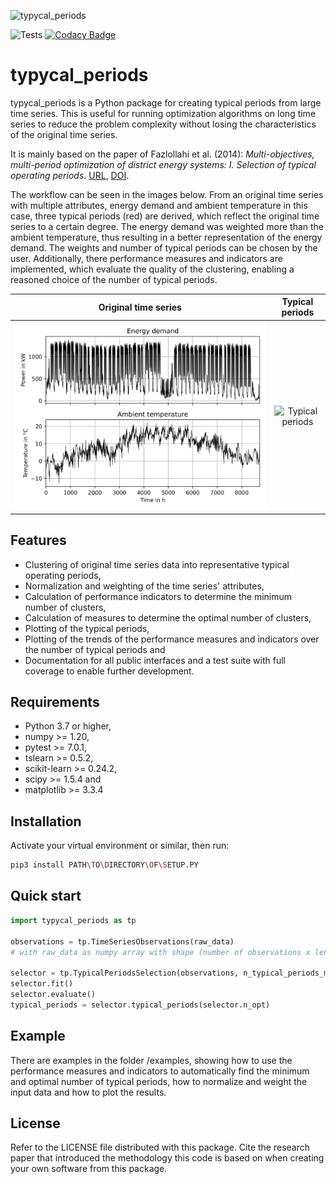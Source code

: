 ![typycal_periods](https://socialify.git.ci/dpiendl/typycal_periods/image?description=1&font=Raleway&language=1&owner=1&pattern=Solid&theme=Light)

![Tests](https://github.com/dpiendl/typycal_periods/actions/workflows/tests.yml/badge.svg)
[![Codacy Badge](https://app.codacy.com/project/badge/Coverage/ba0a2bf3d0344499bd294f0d124918ae)](https://www.codacy.com/gh/dpiendl/typycal_periods/dashboard?utm_source=github.com&utm_medium=referral&utm_content=dpiendl/typycal_periods&utm_campaign=Badge_Coverage)

# typycal_periods

typycal_periods is a Python package for creating typical periods from large time series.
This is useful for running optimization algorithms on long time series to reduce the problem complexity without losing the characteristics of the original time series.

It is mainly based on the paper of Fazlollahi et al. (2014): *Multi-objectives, multi-period optimization of district energy systems: I. Selection of typical operating periods*.
[URL](https://www.sciencedirect.com/science/article/pii/S0098135414000751), [DOI](https://doi.org/10.1016/j.compchemeng.2014.03.005).

The workflow can be seen in the images below.
From an original time series with multiple attributes, energy demand and ambient temperature in this case,
three typical periods (red) are derived, which reflect the original time series to a certain degree.
The energy demand was weighted more than the ambient temperature,
thus resulting in a better representation of the energy demand.
The weights and number of typical periods can be chosen by the user.
Additionally, there performance measures and indicators are implemented, which evaluate the quality of the clustering,
enabling a reasoned choice of the number of typical periods.

|                    Original time series                     |                  Typical periods                  |
|:-----------------------------------------------------------:|:-------------------------------------------------:|
| ![Original time series](./.github/original_measurement.png) | ![Typical periods](./.github/typical_periods.png) |

## Features
* Clustering of original time series data into representative typical operating periods,
* Normalization and weighting of the time series' attributes,
* Calculation of performance indicators to determine the minimum number of clusters,
* Calculation of measures to determine the optimal number of clusters,
* Plotting of the typical periods,
* Plotting of the trends of the performance measures and indicators over the number of typical periods and
* Documentation for all public interfaces and a test suite with full coverage to enable further development.

## Requirements
* Python 3.7 or higher,
* numpy >= 1.20,
* pytest >= 7.0.1,
* tslearn >= 0.5.2,
* scikit-learn >= 0.24.2,
* scipy >= 1.5.4 and
* matplotlib >= 3.3.4

## Installation
Activate your virtual environment or similar, then run:
```bash
pip3 install PATH\TO\DIRECTORY\OF\SETUP.PY
```

## Quick start
```python
import typycal_periods as tp

observations = tp.TimeSeriesObservations(raw_data)
# with raw_data as numpy array with shape (number of observations x length of an observation x number of attributes)

selector = tp.TypicalPeriodsSelection(observations, n_typical_periods_max=20)
selector.fit()
selector.evaluate()
typical_periods = selector.typical_periods(selector.n_opt)
```

## Example
There are examples in the folder /examples, showing how to use the performance measures and indicators to automatically
find the minimum and optimal number of typical periods, how to normalize and weight the input data and how to plot the results.

## License
Refer to the LICENSE file distributed with this package.
Cite the research paper that introduced the methodology this code is based on when creating your own software from this package.
